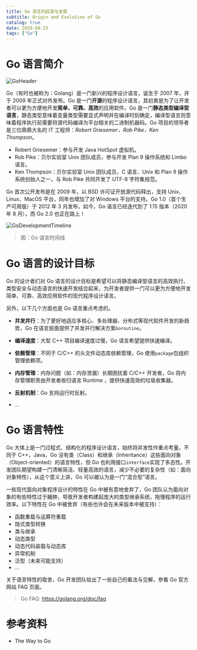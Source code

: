 ```yaml
---
title: Go 语言的起源与发展
subtitle: Origin and Evolution of Go
catalog: true
date: 2020-08-23
tags: ["Go"]
---
```


# Go 语言简介

![GoHeader][GoHeader]

Go（有时也被称为：Golang）是一门新兴的程序设计语言，诞生于 2007 年，并于 2009 年正式对外发布。Go 是一门**开源**的程序设计语言，其初衷是为了让开发者可以更为方便地开发**简单、可靠、高效**的应用软件。Go 是一门**静态类型编译型语言**，静态类型意味着变量类型需要显式声明并在编译时刻确定，编译型语言则意味着程序执行前需要将源代码编译为平台相关的二进制机器码。Go 项目的领导者是三位鼎鼎大名的 IT 工程师：*Robert Griesemer，Rob Pike，Ken Thompson*。

- Robert Griesemer：参与开发 Java HotSpot 虚拟机。
- Rob Pike：贝尔实验室 Unix 团队成员，参与开发 Plan 9 操作系统和 Limbo 语言。
- Ken Thompson：贝尔实验室 Unix 团队成员，C 语言、Unix 和 Plan 9 操作系统创始人之一，与 Rob Pike 共同开发了 UTF-8 字符集规范。

Go 首次公开发布是在 2009 年，以 BSD 许可证开放源代码释出，支持 Unix、Linux、MacOS 平台，同年也增加了对 Windows 平台的支持。Go 1.0（首个生产可用版）于 2012 年 3 月发布，如今，Go 语言已经迭代到了 1.15 版本（2020 年 8 月），而 Go 2.0 也正在路上！

![GoDevelopmentTimeline][GoDevelopmentTimeline]

> 图：Go 语言时间线

# Go 语言的设计目标

Go 的设计者们对 Go 语言的设计目标是希望可以将静态编译型语言的高效执行、类型安全与动态语言的快速开发结合起来，为开发者提供一门可以更为方便地开发简单、可靠、高效应用软件的现代程序设计语言。

另外，以下几个方面也是 Go 语言重点考虑的。

- **并发并行**：为了更好地适应多核心、多处理器、分布式等现代软件开发的新趋势，Go 在语言层面提供了并发并行解决方案`Goroutine`。

- **编译速度**：大型 C++ 项目编译速度过慢，Go 语言希望提供快速编译。

- **依赖管理**：不同于 C/C++ 的头文件动态库依赖管理，Go 使用`package`包组织管理依赖项。

- **内存管理**：内存问题（如：内存泄漏）长期困扰着 C/C++ 开发者，Go 将内存管理职责由开发者收归语言 Runtime ，提供快速高效的垃圾收集器。

- **反射机制**：Go 支持运行时反射。

- ...

# Go 语言特性

Go 大体上是一门过程式、结构化的程序设计语言，始终将并发性作重点考量。不同于 C++，Java，Go 没有类（Class）和继承（Inheritance）这些面向对象（Object-oriented）的语言特性，但 Go 也利用接口`interface`实现了多态性。开发团队期望构建一门清晰简洁、轻量高效的语言，减少不必要的复杂性（如：面向对象特性），从这个意义上讲，Go 可以被认为是一门“混合型”语言。

一些现代面向对象程序设计的特性在 Go 中被有意地舍弃了，Go 团队认为面向对象的有些特性过于臃肿，导致开发者构建起庞大的类型继承系统，拖慢程序的运行效率。以下特性在 Go 中被舍弃（有些也许会在未来版本中被支持）：

- 函数重载与运算符重载
- 隐式类型转换
- 类与继承
- 动态类型
- 动态代码装载与动态库
- 异常机制
- 泛型（未来可能支持）
- ...

关于语言特性的取舍，Go 开发团队给出了一些自己的看法与见解，参看 Go 官方网站 FAQ 页面。

> Go FAQ: https://golang.org/doc/faq

# 参考资料

- The Way to Go

[GoHeader]: ./GoHeader.jpg

[GoDevelopmentTimeline]: ./GoDevelopmentTimeline.png

<!-- EOF -->